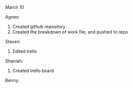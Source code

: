 March 10

Agnes:
1. Created github repository
2. Created the breakdown of work file, and pushed to repo

Steven:
1. Edited trello

Shaniah:
1. Created trello board

Benny:

